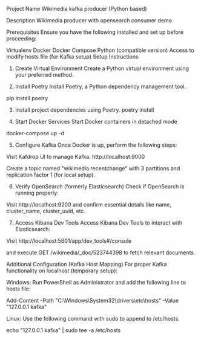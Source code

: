 Project Name
Wikimedia kafka producer (Python based)

Description
Wikimedia producer with opensearch consumer demo

Prerequisites
Ensure you have the following installed and set up before proceeding:

Virtualenv
Docker
Docker Compose
Python (compatible version)
Access to modify hosts file (for Kafka setup)
Setup Instructions
1. Create Virtual Environment
Create a Python virtual environment using your preferred method.

2. Install Poetry
Install Poetry, a Python dependency management tool.

pip install poetry

3. Install project dependencies using Poetry.
poetry install

4. Start Docker Services
Start Docker containers in detached mode

docker-compose up -d

5. Configure Kafka
Once Docker is up, perform the following steps:

Visit Kafdrop UI to manage Kafka. http://localhost:9000

Create a topic named "wikimedia.recentchange" with 3 partitions and replication factor 1 (for local setup).

6. Verify OpenSearch (formerly Elasticsearch)
Check if OpenSearch is running properly:

Visit http://localhost:9200 and confirm essential details like name, cluster_name, cluster_uuid, etc.

7. Access Kibana Dev Tools
Access Kibana Dev Tools to interact with Elasticsearch:

Visit http://localhost:5601/app/dev_tools#/console

and execute GET /wikimedia/_doc/523744398 to fetch relevant documents.

Additional Configuration (Kafka Host Mapping)
For proper Kafka functionality on localhost (temporary setup):

Windows: Run PowerShell as Administrator and add the following line to hosts file:

Add-Content -Path "C:\Windows\System32\drivers\etc\hosts" -Value "127.0.0.1 kafka"

Linux: Use the following command with sudo to append to /etc/hosts:

echo "127.0.0.1 kafka" | sudo tee -a /etc/hosts
